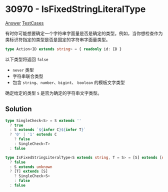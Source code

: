 # 30970 - IsFixedStringLiteralType

[Answer](https://github.com/lybenson/ts-checker/blob/master/src/30970-medium-shitariteraru/template.ts) [TestCases](https://github.com/lybenson/ts-checker/blob/master/src/30970-medium-shitariteraru/test-cases.ts)

有时你可能想要确定一个字符串字面量是否是确定的类型。例如，当你想检查作为类标识符指定的类型是否是固定的字符串字面量类型。

```ts
type Action<ID extends string> = { readonly id: ID }
```

以下类型将返回 `false`

- `never` 类型
- 字符串联合类型
- 包含 `string`、`number`、`bigint`、 `boolean` 的模板文字类型

确定给定的类型 `S` 是否为确定的字符串文字类型。

## Solution

```ts
type SingleCheck<S> = S extends ''
  ? true
  : S extends `${infer C}${infer T}`
  ? '0' | '1' extends C
    ? false
    : SingleCheck<T>
  : false

type IsFixedStringLiteralType<S extends string, T = S> = [S] extends [never]
  ? false
  : S extends unknown
  ? [T] extends [S]
    ? SingleCheck<S>
    : false
  : false
```
